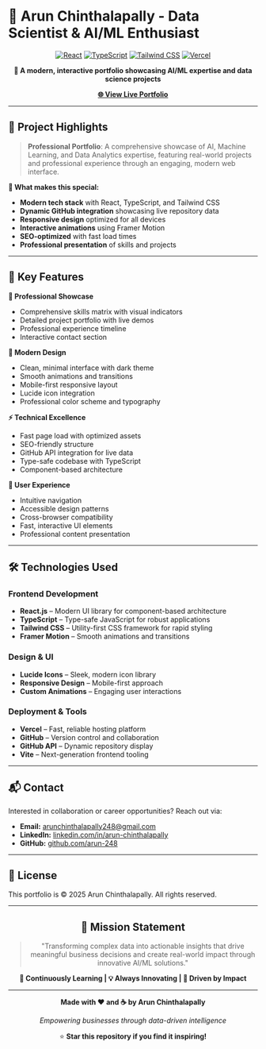 # 🚀 Arun Chinthalapally - Data Scientist & AI/ML Enthusiast

<div align="center">

[![React](https://img.shields.io/badge/React-18.0%2B-61DAFB?logo=react&logoColor=white&style=for-the-badge)](https://reactjs.org/)
[![TypeScript](https://img.shields.io/badge/TypeScript-5.0%2B-3178C6?logo=typescript&logoColor=white&style=for-the-badge)](https://www.typescriptlang.org/)
[![Tailwind CSS](https://img.shields.io/badge/Tailwind_CSS-3.0%2B-38B2AC?logo=tailwind-css&logoColor=white&style=for-the-badge)](https://tailwindcss.com/)
[![Vercel](https://img.shields.io/badge/Deployed%20on-Vercel-000000?logo=vercel&logoColor=white&style=for-the-badge)](https://vercel.com/)

**🎯 A modern, interactive portfolio showcasing AI/ML expertise and data science projects**

[**🌐 View Live Portfolio**](https://arun248-portfolio.vercel.app)

</div>

---

## 🌟 Project Highlights

> **Professional Portfolio**: A comprehensive showcase of AI, Machine Learning, and Data Analytics expertise, featuring real-world projects and professional experience through an engaging, modern web interface.

**🎯 What makes this special:**
- **Modern tech stack** with React, TypeScript, and Tailwind CSS
- **Dynamic GitHub integration** showcasing live repository data
- **Responsive design** optimized for all devices
- **Interactive animations** using Framer Motion
- **SEO-optimized** with fast load times
- **Professional presentation** of skills and projects

---

## 🚀 Key Features

**💼 Professional Showcase**
- Comprehensive skills matrix with visual indicators
- Detailed project portfolio with live demos
- Professional experience timeline
- Interactive contact section

**🎨 Modern Design**
- Clean, minimal interface with dark theme
- Smooth animations and transitions
- Mobile-first responsive layout
- Lucide icon integration
- Professional color scheme and typography

**⚡ Technical Excellence**
- Fast page load with optimized assets
- SEO-friendly structure
- GitHub API integration for live data
- Type-safe codebase with TypeScript
- Component-based architecture

**📱 User Experience**
- Intuitive navigation
- Accessible design patterns
- Cross-browser compatibility
- Fast, interactive UI elements
- Professional content presentation

---

## 🛠️ Technologies Used

### **Frontend Development**
- **React.js** – Modern UI library for component-based architecture
- **TypeScript** – Type-safe JavaScript for robust applications
- **Tailwind CSS** – Utility-first CSS framework for rapid styling
- **Framer Motion** – Smooth animations and transitions

### **Design & UI**
- **Lucide Icons** – Sleek, modern icon library
- **Responsive Design** – Mobile-first approach
- **Custom Animations** – Engaging user interactions

### **Deployment & Tools**
- **Vercel** – Fast, reliable hosting platform
- **GitHub** – Version control and collaboration
- **GitHub API** – Dynamic repository display
- **Vite** – Next-generation frontend tooling

---

## 📬 Contact

Interested in collaboration or career opportunities? Reach out via:

- **Email:** [arunchinthalapally248@gmail.com](mailto:arunchinthalapally248@gmail.com)
- **LinkedIn:** [linkedin.com/in/arun-chinthalapally](https://linkedin.com/in/arun-chinthalapally)
- **GitHub:** [github.com/arun-248](https://github.com/arun-248)

---

## 📄 License

This portfolio is © 2025 Arun Chinthalapally. All rights reserved.

---

<div align="center">

## 🎯 Mission Statement

> "Transforming complex data into actionable insights that drive meaningful business decisions and create real-world impact through innovative AI/ML solutions."

**🚀 Continuously Learning | 💡 Always Innovating | 🎯 Driven by Impact**

---

**Made with ❤️ and ☕ by Arun Chinthalapally**

*Empowering businesses through data-driven intelligence*

⭐ **Star this repository if you find it inspiring!**

</div>
